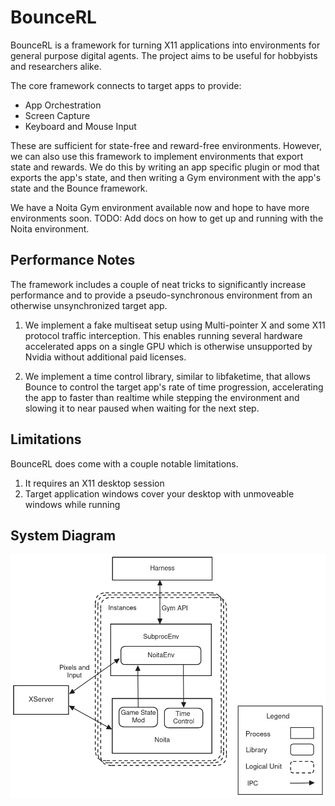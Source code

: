 # BounceRL

BounceRL is a framework for turning X11 applications into environments for general 
purpose digital agents. The project aims to be useful for hobbyists and researchers 
alike.

The core framework connects to target apps to provide:
- App Orchestration
- Screen Capture 
- Keyboard and Mouse Input

These are sufficient for state-free and reward-free environments. However, we can also
use this framework to implement environments that export state and rewards. We do this
by writing an app specific plugin or mod that exports the app's state, and then writing
a Gym environment with the app's state and the Bounce framework.

We have a Noita Gym environment available now and hope to have more environments soon.
TODO: Add docs on how to get up and running with the Noita environment.

## Performance Notes

The framework includes a couple of neat tricks to significantly increase performance
and to provide a pseudo-synchronous environment from an otherwise unsynchronized
target app.

1. We implement a fake multiseat setup using Multi-pointer X and some X11 protocol
traffic interception. This enables running several hardware accelerated apps on a single
GPU which is otherwise unsupported by Nvidia without additional paid licenses.

2. We implement a time control library, similar to libfaketime, that allows Bounce
to control the target app's rate of time progression, accelerating the app to faster
than realtime while stepping the environment and slowing it to near paused when waiting
for the next step.

## Limitations

BounceRL does come with a couple notable limitations.

1. It requires an X11 desktop session
2. Target application windows cover your desktop with unmoveable windows while running

## System Diagram

![System diagram for BounceRL](system_diagram.png)
